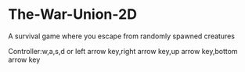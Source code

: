 # The-War-Union-2D

A survival game where you escape from randomly spawned creatures

Controller:w,a,s,d or left arrow key,right arrow key,up arrow key,bottom arrow key
